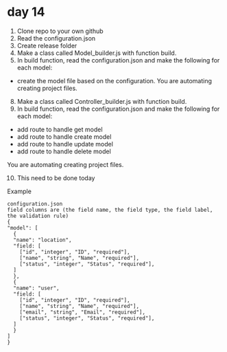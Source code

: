 # day 14

1. Clone repo to your own github
2. Read the configuration.json
3. Create release folder
4. Make a class called Model_builder.js with function build.
5. In build function, read the configuration.json and make the following for each model:

- create the model file based on the configuration. You are automating creating project files.

8. Make a class called Controller_builder.js with function build.
9. In build function, read the configuration.json and make the following for each model:

- add route to handle get model
- add route to handle create model
- add route to handle update model
- add route to handle delete model

You are automating creating project files.

10. This need to be done today

Example

```
configuration.json
field columns are (the field name, the field type, the field label, the validation rule)
{
"model": [
  {
  "name": "location",
  "field: [
    ["id", "integer", "ID", "required"],
    ["name", "string", "Name", "required"],
    ["status", "integer", "Status", "required"],
  ]
  },
  {
  "name": "user",
  "field: [
    ["id", "integer", "ID", "required"],
    ["name", "string", "Name", "required"],
    ["email", "string", "Email", "required"],
    ["status", "integer", "Status", "required"],
  ]
  }
]
}
```

